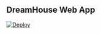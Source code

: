 DreamHouse Web App
------------------

<a href="https://heroku.com/deploy?template=https://github.com/larriola96/intro-to-heroku">
<img src="https://www.herokucdn.com/deploy/button.svg" alt="Deploy">
</a>
